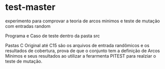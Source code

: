 # test-master
experimento para comprovar a teoria de arcos minimos e teste de mutação com entradas random

Programa e Caso de teste dentro da pasta src

Pastas C Original até C15 são os arquivos de entrada randômicos e os resultados de cobertura, prova de que o conjunto tem a definição de Arcos Mínimos e seus resultados ao utilizar a ferarmenta PITEST para realziar o teste de mutação.
